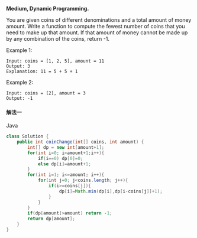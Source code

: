**Medium,
Dynamic Programming.**

You are given coins of different denominations and a total amount of money amount. Write a function to compute the fewest number of coins that you need to make up that amount. If that amount of money cannot be made up by any combination of the coins, return -1.

Example 1:
```
Input: coins = [1, 2, 5], amount = 11
Output: 3 
Explanation: 11 = 5 + 5 + 1
```
Example 2:
```
Input: coins = [2], amount = 3
Output: -1
```

#### 解法一

Java
```java
class Solution {
    public int coinChange(int[] coins, int amount) {
        int[] dp = new int[amount+1];
        for(int i=0; i<amount+1;i++){
            if(i==0) dp[0]=0;
            else dp[i]=amount+1;
        }
        for(int i=1; i<=amount; i++){
            for(int j=0; j<coins.length; j++){
                if(i>=coins[j]){
                    dp[i]=Math.min(dp[i],dp[i-coins[j]]+1);
                }
            }
        }
        if(dp[amount]>amount) return -1;
        return dp[amount];
    }
}
```